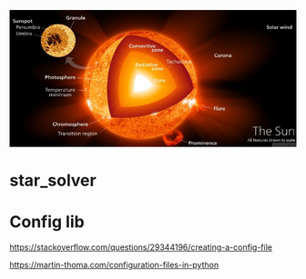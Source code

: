 ![star_solver](/docs/logo.jpg)


# star_solver




# Config lib


https://stackoverflow.com/questions/29344196/creating-a-config-file

https://martin-thoma.com/configuration-files-in-python

